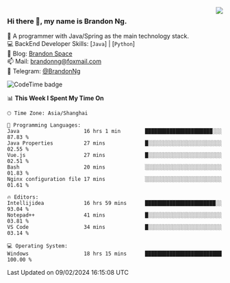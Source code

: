 <img  align="right" src="https://github-readme-stats-brandon0824.vercel.app/api/top-langs/?username=brandon0824&layout=compact">

### Hi there 👋, my name is Brandon Ng.

🌱 A programmer with Java/Spring as the main technology stack.  
💻 BackEnd Developer Skills: [`Java`] | [`Python`]  
📝 Blog: [Brandon Space](https://brandonng.tech)  
📫 Mail: brandonng@foxmail.com  
📰 Telegram: [@BrandonNg](https://t.me/BrandonNg24)  

![CodeTime badge](https://img.shields.io/endpoint?style=flat-square&url=https%3A%2F%2Fapi.codetime.dev%2Fshield%3Fid%3D128%26project%3D%26in%3D604800000)

<!--START_SECTION:waka-->
📊 **This Week I Spent My Time On** 

```text
🕑︎ Time Zone: Asia/Shanghai

💬 Programming Languages: 
Java                     16 hrs 1 min        ██████████████████████░░░   87.83 % 
Java Properties          27 mins             █░░░░░░░░░░░░░░░░░░░░░░░░   02.55 % 
Vue.js                   27 mins             █░░░░░░░░░░░░░░░░░░░░░░░░   02.51 % 
Bash                     20 mins             ░░░░░░░░░░░░░░░░░░░░░░░░░   01.83 % 
Nginx configuration file 17 mins             ░░░░░░░░░░░░░░░░░░░░░░░░░   01.61 % 

🔥 Editors: 
Intellijidea             16 hrs 59 mins      ███████████████████████░░   93.04 % 
Notepad++                41 mins             █░░░░░░░░░░░░░░░░░░░░░░░░   03.81 % 
VS Code                  34 mins             █░░░░░░░░░░░░░░░░░░░░░░░░   03.14 % 

💻 Operating System: 
Windows                  18 hrs 15 mins      █████████████████████████   100.00 % 
```


 Last Updated on 09/02/2024 16:15:08 UTC
<!--END_SECTION:waka-->
